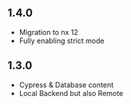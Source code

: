 ## 1.4.0

- Migration to nx 12
- Fully enabling strict mode

## 1.3.0

- Cypress & Database content
- Local Backend but also Remote
